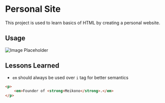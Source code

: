 <!-- Project title here -->

# Personal Site

<!-- Example of project description -->

This project is used to learn basics of HTML by creating a personal website.

<!-- Example of code output -->

## Usage

<!-- ```python
import foobar

# returns 'words'
foobar.pluralize('word')

# returns 'geese'
foobar.pluralize('goose')

# returns 'phenomenon'
foobar.singularize('phenomena')
``` -->

<!-- Place images here -->

![Image Placeholder](image.png)

<!-- Lessons in code -->

## Lessons Learned

- `em` should always be used over `i` tag for better semantics <br>

```html
<p>
	<em>Founder of <strong>Meikono</strong>.</em>
</p>
```
